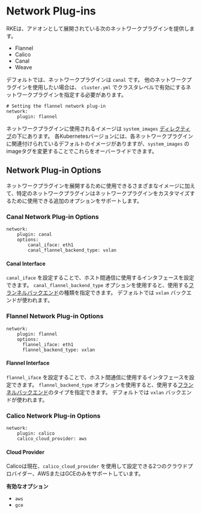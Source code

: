 # Network Plug-ins

RKEは、アドオンとして展開されている次のネットワークプラグインを提供します。

- Flannel
- Calico
- Canal
- Weave

デフォルトでは、ネットワークプラグインは `canal` です。
他のネットワークプラグインを使用したい場合は、  `cluster.yml` でクラスタレベルで有効にするネットワークプラグインを指定する必要があります。

```
# Setting the flannel network plug-in
network:
    plugin: flannel
```

ネットワークプラグインに使用されるイメージは `system_images` [ディレクティブ](https://rancher.com/docs/rke/v0.1.x/en/config-options/system-images/)の下にあります。
各Kubernetesバージョンには、各ネットワークプラグインに関連付けられているデフォルトのイメージがありますが、`system_images` のimageタグを変更することでこれらをオーバーライドできます。

## Network Plug-in Options

ネットワークプラグインを展開するために使用できるさまざまなイメージに加えて、特定のネットワークプラグインはネットワークプラグインをカスタマイズするために使用できる追加のオプションをサポートします。

### Canal Network Plug-in Options

```
network:
    plugin: canal
    options:
        canal_iface: eth1
        canal_flannel_backend_type: vxlan
```

#### Canal Interface

`canal_iface` を設定することで、ホスト間通信に使用するインタフェースを設定できます。
`canal_flannel_backend_type` オプションを使用すると、使用する[フランネルバックエンド](https://github.com/coreos/flannel/blob/master/Documentation/backends.md)の種類を指定できます。
デフォルトでは `vxlan` バックエンドが使われます。

### Flannel Network Plug-in Options

```
network:
    plugin: flannel
    options:
      flannel_iface: eth1
      flannel_backend_type: vxlan
```

#### Flannel Interface

`flannel_iface` を設定することで、ホスト間通信に使用するインタフェースを設定できます。
`flannel_backend_type` オプションを使用すると、使用する[フランネルバックエンド](https://github.com/coreos/flannel/blob/master/Documentation/backends.md)のタイプを指定できます。
デフォルトでは `vxlan` バックエンドが使われます。

### Calico Network Plug-in Options

```
network:
    plugin: calico
    calico_cloud_provider: aws
```

#### Cloud Provider

Calicoは現在、`calico_cloud_provider` を使用して設定できる2つのクラウドプロバイダー、AWSまたはGCEのみをサポートしています。

**有効なオプション**

- `aws`
- `gce`

